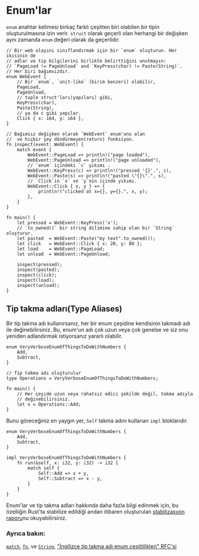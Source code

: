 # Enum'lar

`enum` anahtar kelimesi birkaç farklı çeşitten biri olabilen bir tipin oluşturulmasına izin verir. `struct` olarak geçerli olan herhangi bir değişken aynı zamanda `enum` değeri olarak da geçerlidir.

```rust,editable
// Bir web olayını sınıflandırmak için bir `enum` oluşturun. Her ikisinin de
// adlar ve tip bilgilerini birlikte belirttiğini unutmayın:
// `PageLoad != PageUnload` and `KeyPress(char) != Paste(String)`.
// Her biri bağımsızdır.
enum WebEvent {
    // Bir `enum`, `unit-like` (birim benzeri) olabilir,
    PageLoad,
    PageUnload,
    // tuple struct'ları(yapıları) gibi,
    KeyPress(char),
    Paste(String),
    // ya da c gibi yapılar.
    Click { x: i64, y: i64 },
}

// Bağımsız değişken olarak `WebEvent` enum'unu alan
//  ve hiçbir şey döndürmeyen(return) fonksiyon.
fn inspect(event: WebEvent) {
    match event {
        WebEvent::PageLoad => println!("page loaded"),
        WebEvent::PageUnload => println!("page unloaded"),
        // `enum` içindeki `c` yıkımı .
        WebEvent::KeyPress(c) => println!("pressed '{}'.", c),
        WebEvent::Paste(s) => println!("pasted \"{}\".", s),
        // `Click`in `x` ve `y`nin içinde yıkımı.
        WebEvent::Click { x, y } => {
            println!("clicked at x={}, y={}.", x, y);
        },
    }
}

fn main() {
    let pressed = WebEvent::KeyPress('x');
    // `to_owned()` bir string dilimine sahip olan bir `String` oluşturur.
    let pasted  = WebEvent::Paste("my text".to_owned());
    let click   = WebEvent::Click { x: 20, y: 80 };
    let load    = WebEvent::PageLoad;
    let unload  = WebEvent::PageUnload;

    inspect(pressed);
    inspect(pasted);
    inspect(click);
    inspect(load);
    inspect(unload);
}

```

## Tip takma adları(Type Aliases)

Bir tip takma adı kullanırsanız, her bir enum çeşidine kendisinin takmadı adı ile değinebilirsiniz.
Bu, enum'un adı çok uzun veya çok genelse ve siz onu yeniden adlandırmak istiyorsanız yararlı olabilir.

```rust,editable
enum VeryVerboseEnumOfThingsToDoWithNumbers {
    Add,
    Subtract,
}

// Tip takma adı oluşturulur
type Operations = VeryVerboseEnumOfThingsToDoWithNumbers;

fn main() {
    // Her çeşide uzun veya rahatsız edici şekilde değil, takma adıyla
    // değinebilirsiniz.
    let x = Operations::Add;
}
```

Bunu göreceğiniz en yaygın yer, `Self` takma adını kullanan `impl` bloklarıdır.

```rust,editable
enum VeryVerboseEnumOfThingsToDoWithNumbers {
    Add,
    Subtract,
}

impl VeryVerboseEnumOfThingsToDoWithNumbers {
    fn run(&self, x: i32, y: i32) -> i32 {
        match self {
            Self::Add => x + y,
            Self::Subtract => x - y,
        }
    }
}
```

Enum'lar ve tip takma adları hakkında daha fazla bilgi edinmek için, bu özelliğin Rust'ta stabilize edildiği andan itibaren oluşturulan
[stabilizasyon raporu][aliasreport]nu okuyabilirsiniz.

### Ayrıca bakın:

[`match`][match], [`fn`][fn], ve [`String`][str], ["İngilizce tip takma adı enum çeşitlilikleri" RFC'si][type_alias_rfc]

[c_struct]: https://en.wikipedia.org/wiki/Struct_(C_programming_language)
[match]: ../flow_control/match.md
[fn]: ../fn.md
[str]: ../std/str.md
[aliasreport]: https://github.com/rust-lang/rust/pull/61682/#issuecomment-502472847
[type_alias_rfc]: https://rust-lang.github.io/rfcs/2338-type-alias-enum-variants.html
